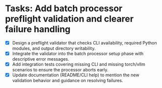 # Tasks: Add batch processor preflight validation and clearer failure handling

- [x] Design a preflight validator that checks CLI availability, required Python modules, and output directory writability.
- [x] Integrate the validator into the batch processor setup phase with descriptive error messages.
- [x] Add integration tests covering missing CLI and missing torch/vllm scenarios to ensure the processor aborts early.
- [x] Update documentation (README/CLI help) to mention the new validation behavior and guidance on resolving failures.
